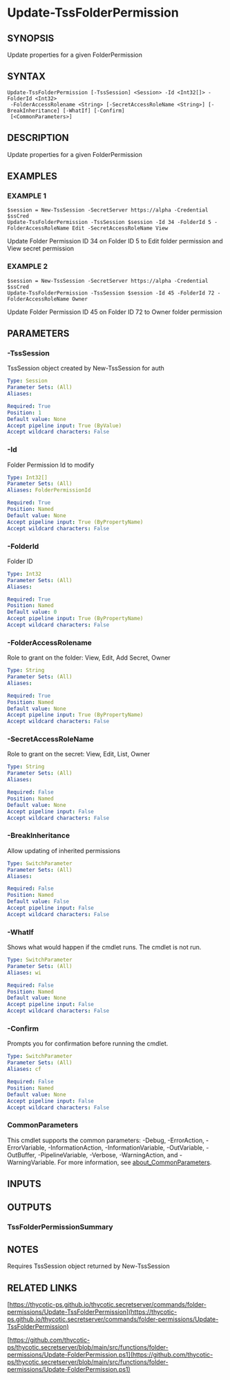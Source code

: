 # Update-TssFolderPermission

## SYNOPSIS
Update properties for a given FolderPermission

## SYNTAX

```
Update-TssFolderPermission [-TssSession] <Session> -Id <Int32[]> -FolderId <Int32>
 -FolderAccessRolename <String> [-SecretAccessRoleName <String>] [-BreakInheritance] [-WhatIf] [-Confirm]
 [<CommonParameters>]
```

## DESCRIPTION
Update properties for a given FolderPermission

## EXAMPLES

### EXAMPLE 1
```
$session = New-TssSession -SecretServer https://alpha -Credential $ssCred
Update-TssFolderPermission -TssSession $session -Id 34 -FolderId 5 -FolderAccessRoleName Edit -SecretAccessRoleName View
```

Update Folder Permission ID 34 on Folder ID 5 to Edit folder permission and View secret permission

### EXAMPLE 2
```
$session = New-TssSession -SecretServer https://alpha -Credential $ssCred
Update-TssFolderPermission -TssSession $session -Id 45 -FolderId 72 -FolderAccessRoleName Owner
```

Update Folder Permission ID 45 on Folder ID 72 to Owner folder permission

## PARAMETERS

### -TssSession
TssSession object created by New-TssSession for auth

```yaml
Type: Session
Parameter Sets: (All)
Aliases:

Required: True
Position: 1
Default value: None
Accept pipeline input: True (ByValue)
Accept wildcard characters: False
```

### -Id
Folder Permission Id to modify

```yaml
Type: Int32[]
Parameter Sets: (All)
Aliases: FolderPermissionId

Required: True
Position: Named
Default value: None
Accept pipeline input: True (ByPropertyName)
Accept wildcard characters: False
```

### -FolderId
Folder ID

```yaml
Type: Int32
Parameter Sets: (All)
Aliases:

Required: True
Position: Named
Default value: 0
Accept pipeline input: True (ByPropertyName)
Accept wildcard characters: False
```

### -FolderAccessRolename
Role to grant on the folder: View, Edit, Add Secret, Owner

```yaml
Type: String
Parameter Sets: (All)
Aliases:

Required: True
Position: Named
Default value: None
Accept pipeline input: True (ByPropertyName)
Accept wildcard characters: False
```

### -SecretAccessRoleName
Role to grant on the secret: View, Edit, List, Owner

```yaml
Type: String
Parameter Sets: (All)
Aliases:

Required: False
Position: Named
Default value: None
Accept pipeline input: False
Accept wildcard characters: False
```

### -BreakInheritance
Allow updating of inherited permissions

```yaml
Type: SwitchParameter
Parameter Sets: (All)
Aliases:

Required: False
Position: Named
Default value: False
Accept pipeline input: False
Accept wildcard characters: False
```

### -WhatIf
Shows what would happen if the cmdlet runs.
The cmdlet is not run.

```yaml
Type: SwitchParameter
Parameter Sets: (All)
Aliases: wi

Required: False
Position: Named
Default value: None
Accept pipeline input: False
Accept wildcard characters: False
```

### -Confirm
Prompts you for confirmation before running the cmdlet.

```yaml
Type: SwitchParameter
Parameter Sets: (All)
Aliases: cf

Required: False
Position: Named
Default value: None
Accept pipeline input: False
Accept wildcard characters: False
```

### CommonParameters
This cmdlet supports the common parameters: -Debug, -ErrorAction, -ErrorVariable, -InformationAction, -InformationVariable, -OutVariable, -OutBuffer, -PipelineVariable, -Verbose, -WarningAction, and -WarningVariable. For more information, see [about_CommonParameters](http://go.microsoft.com/fwlink/?LinkID=113216).

## INPUTS

## OUTPUTS

### TssFolderPermissionSummary
## NOTES
Requires TssSession object returned by New-TssSession

## RELATED LINKS

[https://thycotic-ps.github.io/thycotic.secretserver/commands/folder-permissions/Update-TssFolderPermission](https://thycotic-ps.github.io/thycotic.secretserver/commands/folder-permissions/Update-TssFolderPermission)

[https://github.com/thycotic-ps/thycotic.secretserver/blob/main/src/functions/folder-permissions/Update-FolderPermission.ps1](https://github.com/thycotic-ps/thycotic.secretserver/blob/main/src/functions/folder-permissions/Update-FolderPermission.ps1)


